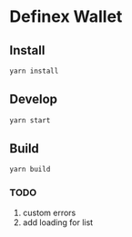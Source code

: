 # Definex Wallet

## Install

```bash
yarn install
```

## Develop

```bash
yarn start
```

## Build
```bash
yarn build
```

### TODO

1. custom errors
2. add loading for list 